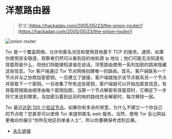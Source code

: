 # 洋葱路由器

> 原文:[https://hackaday.com/2005/05/23/the-onion-router/](https://hackaday.com/2005/05/23/the-onion-router/)

![onion router](img/e2aea2c4e6f1f4d95d1418907cc365de.png)

Tor 是一个覆盖网络，允许你匿名浏览和使用其他基于 TCP 的服务。通常，如果你使用安全隧道，观察者仍然可以看到目的地和源 ip 地址；他们可能无法知道有效载荷是什么，但他们将能够知道谁在说话。洋葱路由使用一系列加密的跳来隐藏这些信息。Tor 客户端通过 Tor 节点网络创建唯一的路由。首先，客户端联系一个节点并与之协商加密密钥。一旦建立了链接，客户端就指示该节点联系另一个节点并获取下一个密钥。一旦收集了所有这些密钥，客户端就可以开始加密其信息。有效载荷按路由顺序由每个密钥加密。当第一个节点解密有效载荷时，它确定下一步将它发送到哪里。当加密沿着到达目的地的路线完全解密时，每次移除一层。

Tor 最近[达到 100 个验证节点](http://yro.slashdot.org/article.pl?sid=05/05/22/0113244)。如果你有多余的带宽，为什么不建立一个你自己的节点呢？您甚至可以使用 Tor 来提供匿名 web 服务。当然，使用 Tor 会让网站更难向你展示“你所在地区的单身人士”，所以你要确保考虑到后果。

*   [永久链接](http://tor.eff.org/index.html)